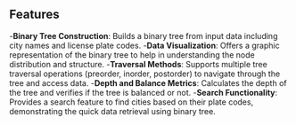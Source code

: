 
## Features

-**Binary Tree Construction**: Builds a binary tree from input data including city names and license plate codes.
-**Data Visualization**: Offers a graphic representation of the binary tree to help in understanding the node distribution and structure.
-**Traversal Methods**: Supports multiple tree traversal operations (preorder, inorder, postorder) to navigate through the tree and access data.
-**Depth and Balance Metrics**: Calculates the depth of the tree and verifies if the tree is balanced or not.
-**Search Functionality**: Provides a search feature to find cities based on their plate codes, demonstrating the quick data retrieval using binary tree.
